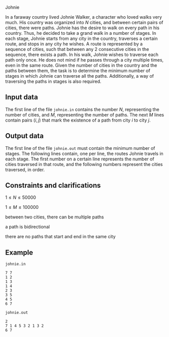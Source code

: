 Johnie

In a faraway country lived Johnie Walker, a character who loved walks very much. His country was organized into $N$ cities, and between certain pairs of cities, there were paths. Johnie has the desire to walk on every path in his country. Thus, he decided to take a grand walk in a number of stages. In each stage, Johnie starts from any city in the country, traverses a certain route, and stops in any city he wishes. A route is represented by a sequence of cities, such that between any $2$ consecutive cities in the sequence, there exists a path. In his walk, Johnie wishes to traverse each path only once. He does not mind if he passes through a city multiple times, even in the same route. Given the number of cities in the country and the paths between them, the task is to determine the minimum number of stages in which Johnie can traverse all the paths. Additionally, a way of traversing the paths in stages is also required.

## Input data

The first line of the file `johnie.in` contains the number $N$, representing the number of cities, and $M$, representing the number of paths. The next $M$ lines contain pairs $(i, j)$ that mark the existence of a path from city $i$ to city $j$.

## Output data

The first line of the file `johnie.out` must contain the minimum number of stages. The following lines contain, one per line, the routes Johnie travels in each stage. The first number on a certain line represents the number of cities traversed in that route, and the following numbers represent the cities traversed, in order.

## Constraints and clarifications

$1 \leq N \leq 50000$

$1 \leq M \leq 100000$

between two cities, there can be multiple paths

a path is bidirectional

there are no paths that start and end in the same city

## Example

`johnie.in`
```
7 7
1 2
1 3
1 4
2 3
3 5
4 5
6 7
```

`johnie.out`
```
2
7 1 4 5 3 2 1 3 2
6 7
```